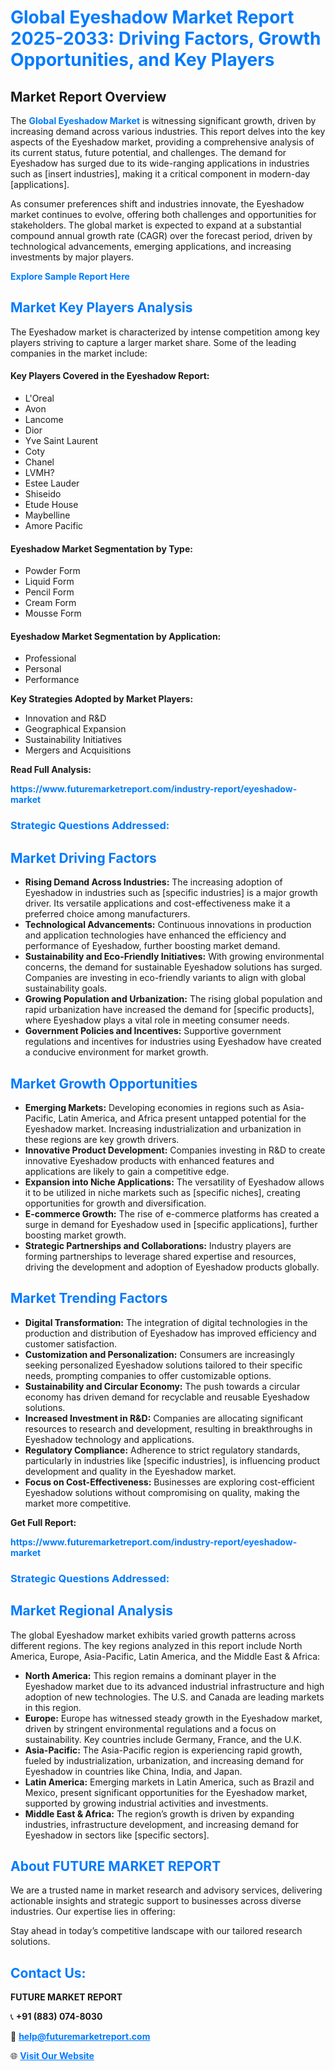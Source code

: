 <h1 style="color: #007BFF;">Global Eyeshadow Market Report 2025-2033: Driving Factors, Growth Opportunities, and Key Players</h1>

<section id="overview">
<h2>Market Report Overview</h2>
<p>The <a href="https://www.futuremarketreport.com/industry-report/eyeshadow-market" style="color: #007BFF; text-decoration: none;"><strong>Global Eyeshadow Market</strong></a> is witnessing significant growth, driven by increasing demand across various industries. This report delves into the key aspects of the Eyeshadow market, providing a comprehensive analysis of its current status, future potential, and challenges. The demand for Eyeshadow has surged due to its wide-ranging applications in industries such as [insert industries], making it a critical component in modern-day [applications].</p>
<p>As consumer preferences shift and industries innovate, the Eyeshadow market continues to evolve, offering both challenges and opportunities for stakeholders. The global market is expected to expand at a substantial compound annual growth rate (CAGR) over the forecast period, driven by technological advancements, emerging applications, and increasing investments by major players.</p>
</section>

<section id="overview">
<p><a href="https://www.futuremarketreport.com/request-sample/reportId=86002" style="color: #007BFF; text-decoration: none;"><strong>Explore Sample Report Here</strong></a></p>
</section>

<section id="key-players">
<h2 style="color: #007BFF;">Market Key Players Analysis</h2>
<p>The Eyeshadow market is characterized by intense competition among key players striving to capture a larger market share. Some of the leading companies in the market include:</p>
<h4>Key Players Covered in the Eyeshadow Report:</h4>
<ul><li>L&#039;Oreal</li><li>Avon</li><li>Lancome</li><li>Dior</li><li>Yve Saint Laurent</li><li>Coty</li><li>Chanel</li><li>LVMH?</li><li>Estee Lauder</li><li>Shiseido</li><li>Etude House</li><li>Maybelline</li><li>Amore Pacific</li></ul>
<h4>Eyeshadow Market Segmentation by Type:</h4>
<ul><li>Powder Form</li><li>Liquid Form</li><li>Pencil Form</li><li>Cream Form</li><li>Mousse Form</li></ul>

<h4>Eyeshadow Market Segmentation by Application:</h4>
<ul><li>Professional</li><li>Personal</li><li>Performance</li></ul>
<p><strong>Key Strategies Adopted by Market Players:</strong></p>
<ul>
<li>Innovation and R&D</li>
<li>Geographical Expansion</li>
<li>Sustainability Initiatives</li>
<li>Mergers and Acquisitions</li>
</ul>
</section>

<section>
<p><strong>Read Full Analysis: </strong></p><a href="https://www.futuremarketreport.com/industry-report/eyeshadow-market" style="color: #007BFF; text-decoration: none;"><strong>https://www.futuremarketreport.com/industry-report/eyeshadow-market</strong></a>
<h3 style="color: #007BFF;">Strategic Questions Addressed:</h3>
</section>

<section id="driving-factors">
<h2 style="color: #007BFF;">Market Driving Factors</h2>
<ul>
<li><strong>Rising Demand Across Industries:</strong> The increasing adoption of Eyeshadow in industries such as [specific industries] is a major growth driver. Its versatile applications and cost-effectiveness make it a preferred choice among manufacturers.</li>
<li><strong>Technological Advancements:</strong> Continuous innovations in production and application technologies have enhanced the efficiency and performance of Eyeshadow, further boosting market demand.</li>
<li><strong>Sustainability and Eco-Friendly Initiatives:</strong> With growing environmental concerns, the demand for sustainable Eyeshadow solutions has surged. Companies are investing in eco-friendly variants to align with global sustainability goals.</li>
<li><strong>Growing Population and Urbanization:</strong> The rising global population and rapid urbanization have increased the demand for [specific products], where Eyeshadow plays a vital role in meeting consumer needs.</li>
<li><strong>Government Policies and Incentives:</strong> Supportive government regulations and incentives for industries using Eyeshadow have created a conducive environment for market growth.</li>
</ul>
</section>

<section id="growth-opportunities">
<h2 style="color: #007BFF;">Market Growth Opportunities</h2>
<ul>
<li><strong>Emerging Markets:</strong> Developing economies in regions such as Asia-Pacific, Latin America, and Africa present untapped potential for the Eyeshadow market. Increasing industrialization and urbanization in these regions are key growth drivers.</li>
<li><strong>Innovative Product Development:</strong> Companies investing in R&D to create innovative Eyeshadow products with enhanced features and applications are likely to gain a competitive edge.</li>
<li><strong>Expansion into Niche Applications:</strong> The versatility of Eyeshadow allows it to be utilized in niche markets such as [specific niches], creating opportunities for growth and diversification.</li>
<li><strong>E-commerce Growth:</strong> The rise of e-commerce platforms has created a surge in demand for Eyeshadow used in [specific applications], further boosting market growth.</li>
<li><strong>Strategic Partnerships and Collaborations:</strong> Industry players are forming partnerships to leverage shared expertise and resources, driving the development and adoption of Eyeshadow products globally.</li>
</ul>
</section>

<section id="trending-factors">
<h2 style="color: #007BFF;">Market Trending Factors</h2>
<ul>
<li><strong>Digital Transformation:</strong> The integration of digital technologies in the production and distribution of Eyeshadow has improved efficiency and customer satisfaction.</li>
<li><strong>Customization and Personalization:</strong> Consumers are increasingly seeking personalized Eyeshadow solutions tailored to their specific needs, prompting companies to offer customizable options.</li>
<li><strong>Sustainability and Circular Economy:</strong> The push towards a circular economy has driven demand for recyclable and reusable Eyeshadow solutions.</li>
<li><strong>Increased Investment in R&D:</strong> Companies are allocating significant resources to research and development, resulting in breakthroughs in Eyeshadow technology and applications.</li>
<li><strong>Regulatory Compliance:</strong> Adherence to strict regulatory standards, particularly in industries like [specific industries], is influencing product development and quality in the Eyeshadow market.</li>
<li><strong>Focus on Cost-Effectiveness:</strong> Businesses are exploring cost-efficient Eyeshadow solutions without compromising on quality, making the market more competitive.</li>
</ul>
</section>

<section>
<p><strong>Get Full Report: </strong></p><a href="https://www.futuremarketreport.com/industry-report/eyeshadow-market" style="color: #007BFF; text-decoration: none;"><strong>https://www.futuremarketreport.com/industry-report/eyeshadow-market</strong></a>
<h3 style="color: #007BFF;">Strategic Questions Addressed:</h3>
</section>


<section id="regional-analysis">
<h2 style="color: #007BFF;">Market Regional Analysis</h2>
<p>The global Eyeshadow market exhibits varied growth patterns across different regions. The key regions analyzed in this report include North America, Europe, Asia-Pacific, Latin America, and the Middle East & Africa:</p>
<ul>
<li><strong>North America:</strong> This region remains a dominant player in the Eyeshadow market due to its advanced industrial infrastructure and high adoption of new technologies. The U.S. and Canada are leading markets in this region.</li>
<li><strong>Europe:</strong> Europe has witnessed steady growth in the Eyeshadow market, driven by stringent environmental regulations and a focus on sustainability. Key countries include Germany, France, and the U.K.</li>
<li><strong>Asia-Pacific:</strong> The Asia-Pacific region is experiencing rapid growth, fueled by industrialization, urbanization, and increasing demand for Eyeshadow in countries like China, India, and Japan.</li>
<li><strong>Latin America:</strong> Emerging markets in Latin America, such as Brazil and Mexico, present significant opportunities for the Eyeshadow market, supported by growing industrial activities and investments.</li>
<li><strong>Middle East & Africa:</strong> The region’s growth is driven by expanding industries, infrastructure development, and increasing demand for Eyeshadow in sectors like [specific sectors].</li>
</ul>
</section>

<footer>
<h2 style="color: #007BFF;">About FUTURE MARKET REPORT</h2>
<p>We are a trusted name in market research and advisory services, delivering actionable insights and strategic support to businesses across diverse industries. Our expertise lies in offering:</p>

<p>Stay ahead in today’s competitive landscape with our tailored research solutions.</p>

<h2 style="color: #007BFF;">Contact Us:</h2>
<p><strong>FUTURE MARKET REPORT</strong></p>
<p>📞 <strong>+91 (883) 074-8030</strong></p>
<p>📧 <strong><a href="mailto:help@futuremarketreport.com" style="color: #007BFF;">help@futuremarketreport.com</a></strong></p>
<p>🌐 <strong><a href="https://www.futuremarketreport.com/" style="color: #007BFF;">Visit Our Website</a></strong></p>
</footer>